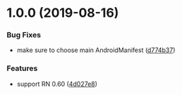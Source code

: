 # 1.0.0 (2019-08-16)


### Bug Fixes

* make sure to choose main AndroidManifest ([d774b37](https://github.com/doomsower/react-native-vkontakte-login/commit/d774b37))


### Features

* support RN 0.60 ([4d027e8](https://github.com/doomsower/react-native-vkontakte-login/commit/4d027e8))
